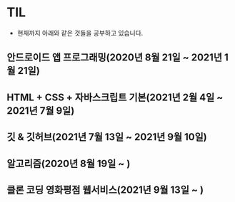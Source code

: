 # TIL

* 현재까지 아래와 같은 것들을 공부하고 있습니다.

## 안드로이드 앱 프로그래밍(2020년 8월 21일 ~ 2021년 1월 21일)

## HTML + CSS + 자바스크립트 기본(2021년 2월 4일 ~ 2021년 7월 9일)

## 깃 & 깃허브(2021년 7월 13일 ~ 2021년 9월 10일)

## 알고리즘(2020년 8월 19일 ~ )

## 클론 코딩 영화평점 웹서비스(2021년 9월 13일 ~ )
